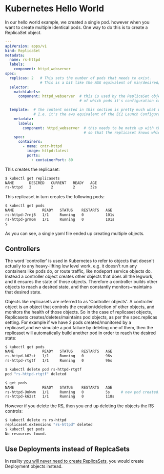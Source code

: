 # Kubernetes Hello World

In our hello world example, we created a single pod. however when you want to create multiple identical pods. One way to do this is to create a ReplicaSet object.

```yaml
---
apiVersion: apps/v1
kind: ReplicaSet
metadata:
  name: rs-httpd
  labels:
    component: httpd_webserver
spec:
  replicas: 2   # This sets the number of pods that needs to exist.
                # This is a bit like the ASG equivalent of min/desired/max, but as a single value.
  selector:
    matchLabels:
      component: httpd_webserver  # this is used by the ReplicaSet object to keep track
                                  # of which pods it's configuration created.

  template:  # the content nested in this section is pretty much what was in the pod-definition yaml file.
             # I.e. it's the aws equivalent of the EC2 Launch Configuration.
    metadata:
      labels:
        component: httpd_webserver  # this needs to be match up with the matchLabels setting above,
                                    # so that the replicaset knows which pods it has created.
    spec:
      containers:
        - name: cntr-httpd
          image: httpd:latest
          ports:
            - containerPort: 80
```

This creates the replicaset:

```bash
$ kubectl get replicasets
NAME       DESIRED   CURRENT   READY   AGE
rs-httpd   2         2         2       32s
```

This replicaset in turn creates the following pods:

```bash
$ kubectl get pods
NAME             READY   STATUS    RESTARTS   AGE
rs-httpd-7rnj8   1/1     Running   0          101s
rs-httpd-grm6m   1/1     Running   0          101s
$
```

As you can see, a single yaml file ended up creating multiple objects. 

## Controllers

The word 'controller' is used in Kubernetes to refer to objects that doesn't actually to any heavy-lifting low level work, e.g. it doesn't run any containers like pods do, or route traffic, like nodeport service objects do. Instead a controller object creates other objects that does all the legwork, and it ensures the state of those objects. Therefore a controller builds other objects to reach a desired state, and then constantly monitors+maintains that desired state. 

Objects like replicasets are referred to as 'Controller objects'. A controller object is an object that controls the creation/deletion of other objects, and monitors the health of those objects. So in the case of replicaset objects, Replicasets creates/deletes/maintains pod objects, as per the spec.replicas setting. For example if we have 2 pods created/monitored by a replicaset,and we simulate a pod failure by deleting one of them, then the replicaset will automatically build another pod in order to reach the desired state:

```bash
$ kubectl get pods
NAME             READY   STATUS    RESTARTS   AGE
rs-httpd-k62st   1/1     Running   0          96s
rs-httpd-rtgtf   1/1     Running   0          96s

$ kubectl delete pod rs-httpd-rtgtf
pod "rs-httpd-rtgtf" deleted

$ get pods
NAME             READY   STATUS    RESTARTS   AGE
rs-httpd-9nkwm   1/1     Running   0          5s     # new pod created.
rs-httpd-k62st   1/1     Running   0          118s
```

However if you delete the RS, then you end up deleting the objects the RS controls:


```bash
$ kubectl delete rs rs-httpd
replicaset.extensions "rs-httpd" deleted
$ kubectl get pods
No resources found.
```

## Use Deployments instead of ReplcaSets

In reality [you will never need to create ReplicaSets](https://kubernetes.io/docs/concepts/workloads/controllers/replicaset/#when-to-use-a-replicaset), you would create Deployment objects instead.






